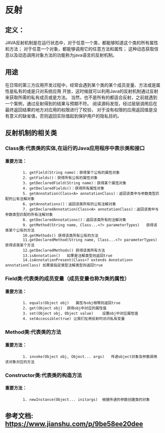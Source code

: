 # 反射

## 定义：
   JAVA反射机制是在运行状态中，对于任意一个类，都能够知道这个类的所有属性和方法；
   对于任意一个对象，都能够调用它的任意方法和属性；
   这种动态获取信息以及动态调用对象方法的功能称为java语言的反射机制。 
   
## 用途
   在日常的第三方应用开发过程中，经常会遇到某个类的某个成员变量、方法或是属性是私有的或是只对系统应用
   开放，这时候就可以利用Java的反射机制通过反射来获取所需的私有成员或是方法。
   当然，也不是所有的都适合反射，之前就遇到一个案例，通过反射得到的结果与预期不符。
   阅读源码发现，经过层层调用后在最终返回结果的地方对应用的权限进行了校验，
   对于没有权限的应用返回值是没有意义的缺省值，否则返回实际值起到保护用户的隐私目的。
   
## 反射机制的相关类

### Class类:代表类的实体,在运行的Java应用程序中表示类和接口 
#### 重要方法：
            1. getField(String name)：获得某个公有的属性对象
            2. getFields()：获得所有公有的属性对象      
            3. getDeclaredField(String name)：获得某个属性对象
            4. getDeclaredFields()：获得所有属性对象
            5. getAnnotation(Class<A> annotationClass)：返回该类中与参数类型匹配的公有注解对象
            6. getAnnotations()：返回该类所有的公有注解对象
            7. getDeclaredAnnotation(Class<A> annotationClass)：返回该类中与参数类型匹配的所有注解对象
            8. getDeclaredAnnotations()：返回该类所有的注解对象
            9. getMethod(String name, Class...<?> parameterTypes)	获得该类某个公有的方法
            10.getMethods()	获得该类所有公有的方法
            11.getDeclaredMethod(String name, Class...<?> parameterTypes)	获得该类某个方法
            12.getDeclaredMethods()	获得该类所有方法
            13.isAnnotation()	如果是注解类型则返回true
            14.isAnnotationPresent(Class<? extends Annotation> annotationClass)	如果是指定类型注解类型则返回true


### Field类:代表类的成员变量（成员变量也称为类的属性）
#### 重要方法：
            1. equals(Object obj)	属性与obj相等则返回true
            2. get(Object obj)	获得obj中对应的属性值
            3. set(Object obj, Object value)	设置obj中对应属性值
            4. setAccessible(true) 让我们在用反射时访问私有变量
### Method类:代表类的方法
#### 重要方法：
            1. invoke(Object obj, Object... args)	传递object对象及参数调用该对象对应的方法
### Constructor类:代表类的构造方法
#### 重要方法：
            1. newInstance(Object... initargs)	根据传递的参数创建类的对象


## 参考文档: **https://www.jianshu.com/p/9be58ee20dee**
